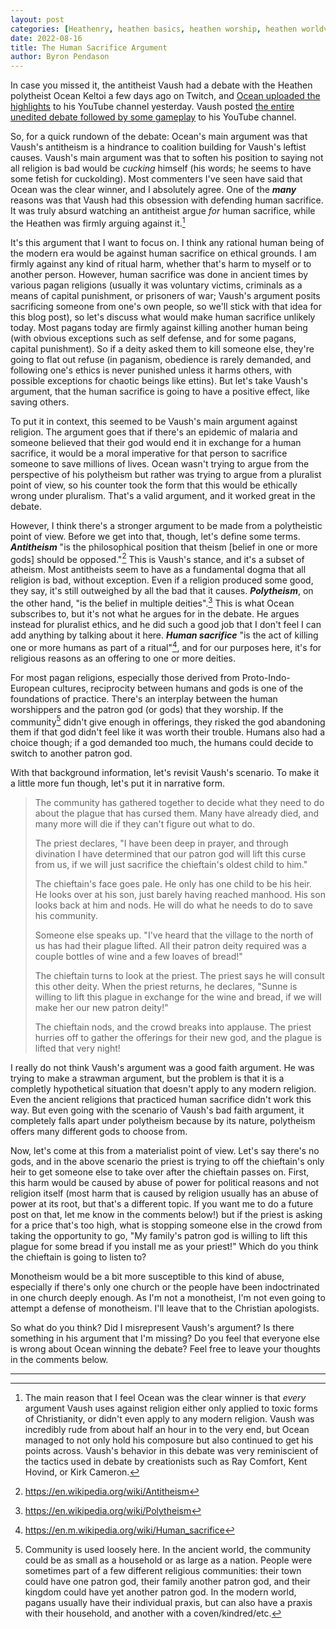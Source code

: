 ```yaml
---
layout: post
categories: [Heathenry, heathen basics, heathen worship, heathen worldview, reconstruction]
date: 2022-08-16
title: The Human Sacrifice Argument
author: Byron Pendason
---
```


In case you missed it, the antitheist Vaush had a debate with the Heathen polytheist Ocean Keltoi a few days ago on Twitch, and [Ocean uploaded the highlights](https://youtu.be/IoYNXbqDctI) to his YouTube channel yesterday. Vaush posted [the entire unedited debate followed by some gameplay](https://youtu.be/H011hBnJAkE) to his YouTube channel. 

So, for a quick rundown of the debate: Ocean's main argument was that Vaush's antitheism is a hindrance to coalition building for Vaush's leftist causes. Vaush's main argument was that to soften his position to saying not all religion is bad would be *cucking* himself (his words; he seems to have some fetish for cuckolding). Most commenters I've seen have said that Ocean was the clear winner, and I absolutely agree. One of the ***many*** reasons was that Vaush had this obsession with defending human sacrifice. It was truly absurd watching an antitheist argue *for* human sacrifice, while the Heathen was firmly arguing against it.[^5]

It's this argument that I want to focus on. I think any rational human being of the modern era would be against human sacrifice on ethical grounds. I am firmly against any kind of ritual harm, whether that's harm to myself or to another person. However, human sacrifice was done in ancient times by various pagan religions (usually it was voluntary victims, criminals as a means of capital punishment, or prisoners of war; Vaush's argument posits sacrificing someone from one's own people, so we'll stick with that idea for this blog post), so let's discuss what would make human sacrifice unlikely today. Most pagans today are firmly against killing another human being (with obvious exceptions such as self defense, and for some pagans, capital punishment). So if a deity asked them to kill someone else, they're going to flat out refuse (in paganism, obedience is rarely demanded, and following one's ethics is never punished unless it harms others, with possible exceptions for chaotic beings like ettins). But let's take Vaush's argument, that the human sacrifice is going to have a positive effect, like saving others.

To put it in context, this seemed to be Vaush's main argument against religion. The argument goes that if there's an epidemic of malaria and someone believed that their god would end it in exchange for a human sacrifice, it would be a moral imperative for that person to sacrifice someone to save millions of lives. Ocean wasn't trying to argue from the perspective of his polytheism but rather was trying to argue from a pluralist point of view, so his counter took the form that this would be ethically wrong under pluralism. That's a valid argument, and it worked great in the debate. 

However, I think there's a stronger argument to be made from a polytheistic point of view. Before we get into that, though, let's define some terms. ***Antitheism*** "is the philosophical position that theism [belief in one or more gods] should be opposed."[^1] This is Vaush's stance, and it's a subset of atheism. Most antitheists seem to have as a fundamental dogma that all religion is bad, without exception. Even if a religion produced some good, they say, it's still outweighed by all the bad that it causes. ***Polytheism***, on the other hand, "is the belief in multiple deities".[^2] This is what Ocean subscribes to, but it's not what he argues for in the debate. He argues instead for pluralist ethics, and he did such a good job that I don't feel I can add anything by talking about it here. ***Human sacrifice*** "is the act of killing one or more humans as part of a ritual"[^3], and for our purposes here, it's for religious reasons as an offering to one or more deities.

For most pagan religions, especially those derived from Proto-Indo-European cultures, reciprocity between humans and gods is one of the foundations of practice. There's an interplay between the human worshippers and the patron god (or gods) that they worship. If the community[^4] didn't give enough in offerings, they risked the god abandoning them if that god didn't feel like it was worth their trouble. Humans also had a choice though; if a god demanded too much, the humans could decide to switch to another patron god.

With that background information, let's revisit Vaush's scenario. To make it a little more fun though, let's put it in narrative form.

> The community has gathered together to decide what they need to do about the plague that has cursed them. Many have already died, and many more will die if they can't figure out what to do.
> 
> The priest declares, "I have been deep in prayer, and through divination I have determined that our patron god will lift this curse from us, if we will just sacrifice the chieftain's oldest child to him."
> 
> The chieftain's face goes pale. He only has one child to be his heir. He looks over at his son, just barely having reached manhood. His son looks back at him and nods. He will do what he needs to do to save his community.
> 
> Someone else speaks up. "I've heard that the village to the north of us has had their plague lifted. All their patron deity required was a couple bottles of wine and a few loaves of bread!"
> 
> The chieftain turns to look at the priest. The priest says he will consult this other deity. When the priest returns, he declares, "Sunne is willing to lift this plague in exchange for the wine and bread, if we will make her our new patron deity!"
> 
> The chieftain nods, and the crowd breaks into applause. The priest hurries off to gather the offerings for their new god, and the plague is lifted that very night!

I really do not think Vaush's argument was a good faith argument. He was trying to make a strawman argument, but the problem is that it is a completly hypothetical situation that doesn't apply to any modern religion. Even the ancient religions that practiced human sacrifice didn't work this way. But even going with the scenario of Vaush's bad faith argument, it completely falls apart under polytheism because by its nature, polytheism offers many different gods to choose from.

Now, let's come at this from a materialist point of view. Let's say there's no gods, and in the above scenario the priest is trying to off the chieftain's only heir to get someone else to take over after the chieftain passes on. First, this harm would be caused by abuse of power for political reasons and not religion itself (most harm that is caused by religion usually has an abuse of power at its root, but that's a different topic. If you want me to do a future post on that, let me know in the comments below!) but if the priest is asking for a price that's too high, what is stopping someone else in the crowd from taking the opportunity to go, "My family's patron god is willing to lift this plague for some bread if you install me as your priest!" Which do you think the chieftain is going to listen to?

Monotheism would be a bit more susceptible to this kind of abuse, especially if there's only one church or the people have been indoctrinated in one church deeply enough. As I'm not a monotheist, I'm not even going to attempt a defense of monotheism. I'll leave that to the Christian apologists.

So what do you think? Did I misrepresent Vaush's argument? Is there something in his argument that I'm missing? Do you feel that everyone else is wrong about Ocean winning the debate? Feel free to leave your thoughts in the comments below.

---
[^1]: https://en.wikipedia.org/wiki/Antitheism

[^2]: https://en.wikipedia.org/wiki/Polytheism

[^3]: https://en.m.wikipedia.org/wiki/Human_sacrifice

[^4]: Community is used loosely here. In the ancient world, the community could be as small as a household or as large as a nation. People were sometimes part of a few different religious communities: their town could have one patron god, their family another patron god, and their kingdom could have yet another patron god. In the modern world, pagans usually have their individual praxis, but can also have a praxis with their household, and another with a coven/kindred/etc.

[^5]: The main reason that I feel Ocean was the clear winner is that *every* argument Vaush uses against religion either only applied to toxic forms of Christianity, or didn't even apply to any modern religion. Vaush was incredibly rude from about half an hour in to the very end, but Ocean managed to not only hold his composure but also continued to get his points across. Vaush's behavior in this debate was very reminiscient of the tactics used in debate by creationists such as Ray Comfort, Kent Hovind, or Kirk Cameron.
